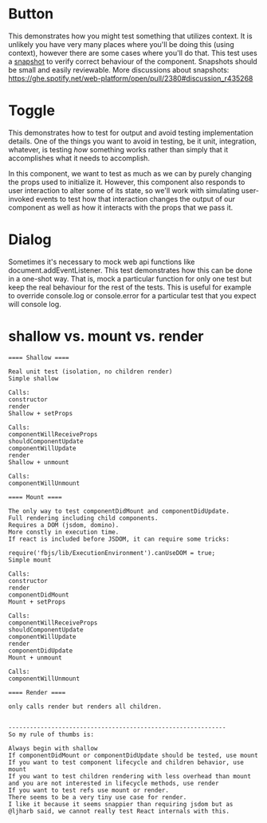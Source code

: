 # Button

This demonstrates how you might test something that utilizes context.
It is unlikely you have very many places where you'll be doing this
(using context), however there are some cases where you'll do that.
This test uses a [snapshot][snapshot] to verify correct behaviour of the component.
Snapshots should be small and easily reviewable. More discussions about snapshots: https://ghe.spotify.net/web-platform/open/pull/2380#discussion_r435268

# Toggle

This demonstrates how to test for output and avoid testing implementation details.
One of the things you want to avoid in testing, be it unit, integration, whatever,
is testing *how* something works rather than simply that it accomplishes what it
needs to accomplish.

In this component, we want to test as much as we can by purely changing the props
used to initialize it. However, this component also responds to user interaction
to alter some of its state, so we'll work with simulating user-invoked events to
test how that interaction changes the output of our component as well as how it
interacts with the props that we pass it.


[snapshot]:(https://facebook.github.io/jest/docs/en/snapshot-testing.html)

# Dialog

Sometimes it's necessary to mock web api functions like document.addEventListener.
This test demonstrates how this can be done in a one-shot way. That is, mock
a particular function for only one test but keep the real behaviour for the
rest of the tests. This is useful for example to override console.log or console.error
for a particular test that you expect will console log.


# shallow vs. mount vs. render
```
==== Shallow ====

Real unit test (isolation, no children render)
Simple shallow

Calls:
constructor
render
Shallow + setProps

Calls:
componentWillReceiveProps
shouldComponentUpdate
componentWillUpdate
render
Shallow + unmount

Calls:
componentWillUnmount

==== Mount ====

The only way to test componentDidMount and componentDidUpdate.
Full rendering including child components.
Requires a DOM (jsdom, domino).
More constly in execution time.
If react is included before JSDOM, it can require some tricks:

require('fbjs/lib/ExecutionEnvironment').canUseDOM = true;
Simple mount

Calls:
constructor
render
componentDidMount
Mount + setProps

Calls:
componentWillReceiveProps
shouldComponentUpdate
componentWillUpdate
render
componentDidUpdate
Mount + unmount

Calls:
componentWillUnmount

==== Render ====

only calls render but renders all children.


-------------------------------------------------------------
So my rule of thumbs is:

Always begin with shallow
If componentDidMount or componentDidUpdate should be tested, use mount
If you want to test component lifecycle and children behavior, use mount
If you want to test children rendering with less overhead than mount and you are not interested in lifecycle methods, use render
If you want to test refs use mount or render.
There seems to be a very tiny use case for render.
I like it because it seems snappier than requiring jsdom but as @ljharb said, we cannot really test React internals with this.
```
